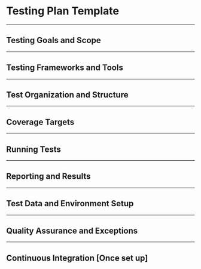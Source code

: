 # Testing Plan Template

<!--
This document outlines the testing strategy, tools, and quality assurance approach for your project.  
Use this template to guide your Sprint 1 testing documentation and link it in your Sprint 1 Worksheet.
-->

---

## Testing Goals and Scope  
<!--
Explain *what parts of the system* will be tested (backend, frontend, API, etc.) and *why*—clarify the purpose and extent of your testing.
-->

---

## Testing Frameworks and Tools  
<!--
List the frameworks (e.g., Jest, Pytest, Cypress) and tools used for running tests, measuring coverage, or mocking data, and explain *why they were chosen*.
-->

---

## Test Organization and Structure  
<!--
Describe how your tests are arranged in folders or files (e.g., `tests/unit`, `tests/integration`), and how naming conventions help identify test purpose.
-->

---

## Coverage Targets  
<!--
Specify measurable goals (e.g., 100% API method coverage, ≥80% logic class coverage) and link them to your grading or sprint requirements.
-->

---

## Running Tests  
<!--
Include exact commands or scripts for running each type of test and generating coverage reports, so others can easily reproduce your results.  
Example:
```bash
# Run backend tests with coverage
pytest --cov=app tests/

# Run frontend tests
npm run test -- --coverage
```
-->
---

## Reporting and Results  
<!--
Explain where to find test reports (HTML, console, CI output) and how to interpret them.  
Include screenshots or links if applicable (e.g., `/coverage/index.html`).
-->

---

## Test Data and Environment Setup  
<!--
Describe how to prepare the local environment for testing (e.g., database seeding, environment variables, Docker setup).  
Mention any special configuration files required.
-->
---

## Quality Assurance and Exceptions  
<!--
Identify any untested components, justify why they’re excluded, and explain how you maintain overall quality (e.g., through manual tests or code reviews).
-->

---

## Continuous Integration [Once set up]
<!--
Note if your tests run automatically in a CI pipeline (GitHub Actions, GitLab CI, etc.) and how that helps maintain consistency.
-->

